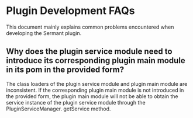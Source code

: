 # Plugin Development FAQs

This document mainly explains common problems encountered when developing the Sermant plugin.

## Why does the plugin service module need to introduce its corresponding plugin main module in its pom in the provided form?

The class loaders of the plugin service module and plugin main module are inconsistent. If the corresponding plugin main module is not introduced in the provided form, the plugin main module will not be able to obtain the service instance of the plugin service module through the PluginServiceManager. getService method.